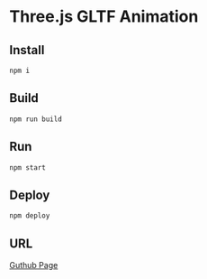 # Three.js GLTF Animation

## Install
```
npm i
```

## Build
```
npm run build
```

## Run
```
npm start
```

## Deploy 
```
npm deploy
```

## URL
[Guthub Page](https://yampy.github.io/threejs-gltf-animation/)
